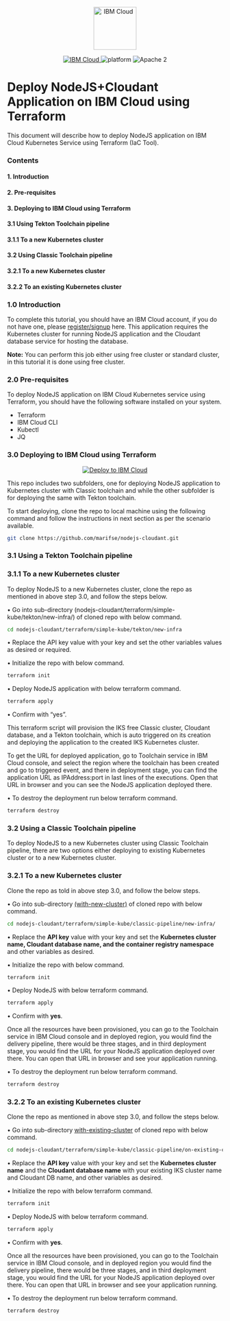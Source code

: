 <p align="center">
    <a href="https://cloud.ibm.com">
        <img src="https://cloud.ibm.com/media/docs/developer-appservice/resources/ibm-cloud.svg" height="100" alt="IBM Cloud">
    </a>
</p>

<p align="center">
    <a href="https://cloud.ibm.com">
    <img src="https://img.shields.io/badge/IBM%20Cloud-powered-blue.svg" alt="IBM Cloud">
    </a>
    <img src="https://img.shields.io/badge/platform-node-lightgrey.svg?style=flat" alt="platform">
    <img src="https://img.shields.io/badge/license-Apache2-blue.svg?style=flat" alt="Apache 2">
</p>


# Deploy NodeJS+Cloudant Application on IBM Cloud using Terraform

This document will describe how to deploy NodeJS application on IBM Cloud Kubernetes Service using Terraform (IaC Tool).

### Contents

#### 1.     Introduction
#### 2.     Pre-requisites
#### 3.     Deploying to IBM Cloud using Terraform
#### 3.1	    Using Tekton Toolchain pipeline
#### 3.1.1      To a new Kubernetes cluster
#### 3.2	    Using Classic Toolchain pipeline
#### 3.2.1	    To a new Kubernetes cluster 
#### 3.2.2      To an existing Kubernetes cluster


### 1.0 Introduction

To complete this tutorial, you should have an IBM Cloud account, if you do not have one, please [register/signup](https://cloud.ibm.com/registration) here. This application requires the Kubernetes cluster for running NodeJS application and the Cloudant database service for hosting the database.

**Note:** You can perform this job either using free cluster or standard cluster, in this tutorial it is done using free cluster.

### 2.0 Pre-requisites

To deploy NodeJS application on IBM Cloud Kubernetes service using Terraform, you should have the following software installed on your system.

  -	Terraform
  -	IBM Cloud CLI
  -	Kubectl
  -	JQ

### 3.0	Deploying to IBM Cloud using Terraform

<p align="center">
    <a href="https://cloud.ibm.com/developer/appservice/create-app?defaultDeploymentToolchain=&defaultLanguage=NODE&navMode=starterkits&starterKit=3f3f65c6-4a2c-3255-8e80-d2ac52ca608a">
    <img src="https://cloud.ibm.com/devops/setup/deploy/button_x2.png" alt="Deploy to IBM Cloud">
    </a>
</p>

This repo includes two subfolders, one for deploying NodeJS application to Kubernetes cluster with Classic toolchain and while the other subfolder is for deploying the same with Tekton toolchain. 

To start deploying, clone the repo to local machine using the following command and follow the instructions in next section as per the scenario available.

```bash
git clone https://github.com/marifse/nodejs-cloudant.git
```
### 3.1	Using a Tekton Toolchain pipeline

### 3.1.1 To a new Kubernetes cluster

To deploy NodeJS to a new Kubernetes cluster, clone the repo as mentioned in above step 3.0, and follow the steps below. 

•	Go into sub-directory (nodejs-cloudant/terraform/simple-kube/tekton/new-infra/) of cloned repo with below command.

```bash
cd nodejs-cloudant/terraform/simple-kube/tekton/new-infra
```

•	Replace the API key value with your key and set the other variables values as desired or required.

•	Initialize the repo with below command.

```bash
terraform init
```

•	Deploy NodeJS application with below terraform command.

```bash
terraform apply
```

• Confirm with “yes”.

This terraform script will provision the IKS free Classic cluster, Cloudant database, and a Tekton toolchain, which is auto triggered on its creation and deploying the application to the created IKS Kubernetes cluster.

To get the URL for deployed application, go to Toolchain service in IBM Cloud console, and select the region where the toolchain has been created and go to triggered event, and there in deployment stage, you can find the application URL as IPAddress:port in last lines of the executions. Open that URL in browser and you can see the NodeJS application deployed there.

•	To destroy the deployment run below terraform command.

```bash
terraform destroy
```

### 3.2	Using a Classic Toolchain pipeline

To deploy NodeJS to a new Kubernetes cluster using Classic Toolchain pipeline, there are two options either deploying to existing Kubernetes cluster or to a new Kubernetes cluster.

### 3.2.1 To a new Kubernetes cluster

Clone the repo as told in above step 3.0, and follow the below steps. 

• Go into sub-directory [(with-new-cluster)](https://github.com/marifse/nodejs-cloudant/tree/master/terraform/simple-kube/classic-pipeline/new-infra) of cloned repo with below command.

```bash
cd nodejs-cloudant/terraform/simple-kube/classic-pipeline/new-infra/
```

• Replace the **API key** value with your key and set the **Kubernetes cluster name, Cloudant database name, and the container registry namespace** and other variables as desired.

•	Initialize the repo with below command.

```bash
terraform init
```

•	Deploy NodeJS with below terraform command.

```bash
terraform apply
```

• Confirm with **yes**.

Once all the resources have been provisioned, you can go to the Toolchain service in IBM Cloud console and in deployed region, you would find the delivery pipeline, there would be three stages, and in third deployment stage, you would find the URL for your NodeJS application deployed over there. You can open that URL in browser and see your application running.

•	To destroy the deployment run below terraform command.

```bash
terraform destroy
```

### 3.2.2 To an existing Kubernetes cluster

Clone the repo as mentioned in above step 3.0, and follow the steps below. 

• Go into sub-directory [with-existing-cluster](https://github.com/marifse/nodejs-cloudant/tree/master/terraform/simple-kube/classic-pipeline/on-existing-cluster-cloudant) of cloned repo with below command.

```bash
cd nodejs-cloudant/terraform/simple-kube/classic-pipeline/on-existing-cluster-cloudant
```

•	Replace the **API key** value with your key and set the **Kubernetes cluster name** and the **Cloudant database name** with your existing IKS cluster name and Cloudant DB name, and other variables as desired.

•	Initialize the repo with below terraform command.

```bash
terraform init
```

•	Deploy NodeJS with below terraform command.

```bash
terraform apply
```

• Confirm with **yes**.

Once all the resources have been provisioned, you can go to the Toolchain service in IBM Cloud console, and in deployed region you would find the delivery pipeline, there would be three stages, and in third deployment stage, you would find the URL for your NodeJS application deployed over there. You can open that URL in browser and see your application running.

•	To destroy the deployment run below terraform command.

```bash
terraform destroy
```

